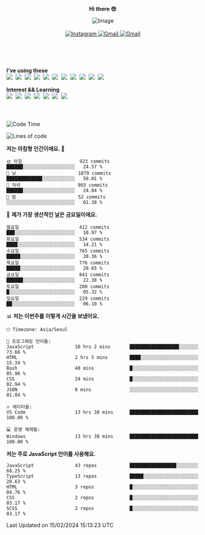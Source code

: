 <p align="center">
  <strong>Hi there 😎</strong>
</p>
<p align="center">
 <img src="https://github.com/newri0807/newri0807/assets/51315988/4a6fb530-b6e7-4156-ae8c-bd620836a7cc" alt="Image" align="center"/>
  <br/>
  <br/>
  <a href="https://www.instagram.com/_nm.87/">
    <img src="https://img.shields.io/badge/-Instagram-dd2a7b?style=flat-squaree&logo=instagram&logoColor=white" alt="Instagram" />
  </a>
  <a href="mailto:newri0807@gmail.com">
    <img src="https://img.shields.io/badge/-Gmail-d14836?style=flat-squaree&logo=Gmail&logoColor=white" alt="Gmail" />
  </a>
  <a href="https://twitter.com/Irwen215">
    <img src="https://img.shields.io/badge/Twitter-1DA1F2?style=flat-squaree&logo=twitter&logoColor=white" alt="Gmail" />
  </a>  
</p>

 
 
</p>
<br/>
<br/>
<br/>
<p align="left">
  <strong>I've using these </strong>
  <br/>
  <img src="https://img.shields.io/badge/Html5-E34F26?style=flat-square&logo=html5&logoColor=white"/></a>&nbsp 
  <img src="https://img.shields.io/badge/css-1572B6?style=flat-square&logo=css3&logoColor=white"/></a>&nbsp 
  <img src="https://img.shields.io/badge/Bootstrap-7952B3?style=flat-square&logo=Bootstrap&logoColor=white"/></a>&nbsp 
  <img src="https://img.shields.io/badge/Tailwind CSS-06B6D4?style=flat-square&amp;logo=Tailwind CSS&amp;logoColor=white"></a>&nbsp 
  <img src="https://img.shields.io/badge/Javascript-ffb13b?style=flat-square&logo=javascript&logoColor=white"/></a>&nbsp 
  <img src="https://img.shields.io/badge/jquery-0769AD?style=flat-square&logo=jquery&logoColor=white"/></a>&nbsp 
  <img src="https://img.shields.io/badge/C Sharp-239120?style=flat-square&logo=C Sharp&logoColor=white"/></a>&nbsp 
  <img src="https://img.shields.io/badge/.NET-512BD4?style=flat-square&logo=.NET&logoColor=white"/></a>&nbsp 
  <img src="https://img.shields.io/badge/MicrosoftSQLServer-CC2927?style=flat-square&logo=microsoft&logoColor=white"/></a>&nbsp
  <img src="https://img.shields.io/badge/Firebase-FFCA28?style=flat-square&logo=firebase&logoColor=white"/></a>&nbsp 
  <img src="https://img.shields.io/badge/react-61DAFB?style=flat-square&logo=react&logoColor=white"/></a>&nbsp  
</p>

<p align="left">
  <strong>Interest && Learning</strong>
  <br/>
  <img src="https://img.shields.io/badge/TypeScript-3178C6?style=flat-square&logo=TypeScript&logoColor=white"/>&nbsp 
  <img src="https://img.shields.io/badge/Next.js-000000?style=flat-square&logo=Next.js&logoColor=white"/></a>&nbsp  
  <img src="https://img.shields.io/badge/Node.js-339933?style=flat-square&logo=node.js&logoColor=white"/></a>&nbsp 
  <img src="https://img.shields.io/badge/nestjs-E0234E?style=flat-square&logo=nestjs&logoColor=white"/></a>&nbsp 
  <img src="https://img.shields.io/badge/MySQL-4479A1?style=flat-square&logo=MySQL&logoColor=white"/></a>&nbsp 
  <img src="https://img.shields.io/badge/Java-007396?style=flat-square&logo=Java&logoColor=white"/></a>&nbsp
  <img src="https://img.shields.io/badge/Sass-CC6699?style=flat-square&logo=Sass&logoColor=white"/></a>&nbsp 
</p>

&nbsp;
&nbsp;
###

<!--START_SECTION:waka-->
![Code Time](http://img.shields.io/badge/Code%20Time-825%20hrs%2031%20mins-blue)

![Lines of code](https://img.shields.io/badge/%EC%A0%80%EB%8A%94%20%EC%97%AC%ED%83%9C%EA%B9%8C%EC%A7%80%20-4.7%20million%20%EC%A4%84%EC%9D%98%20%EC%BD%94%EB%93%9C%EB%A5%BC%20%EC%9E%91%EC%84%B1%ED%96%88%EC%96%B4%EC%9A%94.-blue)

**저는 아침형 인간이에요. 🐤** 

```text
🌞 아침                     923 commits         ██████░░░░░░░░░░░░░░░░░░░   24.57 % 
🌆 낮　                     1879 commits        █████████████░░░░░░░░░░░░   50.01 % 
🌃 저녁                     903 commits         ██████░░░░░░░░░░░░░░░░░░░   24.04 % 
🌙 밤　                     52 commits          ░░░░░░░░░░░░░░░░░░░░░░░░░   01.38 % 
```
📅 **제가 가장 생산적인 날은 금요일이에요.** 

```text
월요일                      412 commits         ███░░░░░░░░░░░░░░░░░░░░░░   10.97 % 
화요일                      534 commits         ████░░░░░░░░░░░░░░░░░░░░░   14.21 % 
수요일                      765 commits         █████░░░░░░░░░░░░░░░░░░░░   20.36 % 
목요일                      776 commits         █████░░░░░░░░░░░░░░░░░░░░   20.65 % 
금요일                      841 commits         ██████░░░░░░░░░░░░░░░░░░░   22.38 % 
토요일                      200 commits         █░░░░░░░░░░░░░░░░░░░░░░░░   05.32 % 
일요일                      229 commits         ██░░░░░░░░░░░░░░░░░░░░░░░   06.10 % 
```


📊 **저는 이번주를 이렇게 시간을 보냈어요.** 

```text
🕑︎ Timezone: Asia/Seoul

💬 프로그래밍 언어들: 
JavaScript               10 hrs 2 mins       ██████████████████░░░░░░░   73.66 % 
HTML                     2 hrs 5 mins        ████░░░░░░░░░░░░░░░░░░░░░   15.34 % 
Bash                     48 mins             █░░░░░░░░░░░░░░░░░░░░░░░░   05.96 % 
CSS                      24 mins             █░░░░░░░░░░░░░░░░░░░░░░░░   02.94 % 
JSON                     8 mins              ░░░░░░░░░░░░░░░░░░░░░░░░░   01.04 % 

🔥 에디터들: 
VS Code                  13 hrs 38 mins      █████████████████████████   100.00 % 

💻 운영 체제들: 
Windows                  13 hrs 38 mins      █████████████████████████   100.00 % 
```

**저는 주로 JavaScript 언어를 사용해요.** 

```text
JavaScript               43 repos            █████████████████░░░░░░░░   68.25 % 
TypeScript               13 repos            █████░░░░░░░░░░░░░░░░░░░░   20.63 % 
HTML                     3 repos             █░░░░░░░░░░░░░░░░░░░░░░░░   04.76 % 
CSS                      2 repos             █░░░░░░░░░░░░░░░░░░░░░░░░   03.17 % 
SCSS                     2 repos             █░░░░░░░░░░░░░░░░░░░░░░░░   03.17 % 
```




 Last Updated on 15/02/2024 15:13:23 UTC
<!--END_SECTION:waka-->
